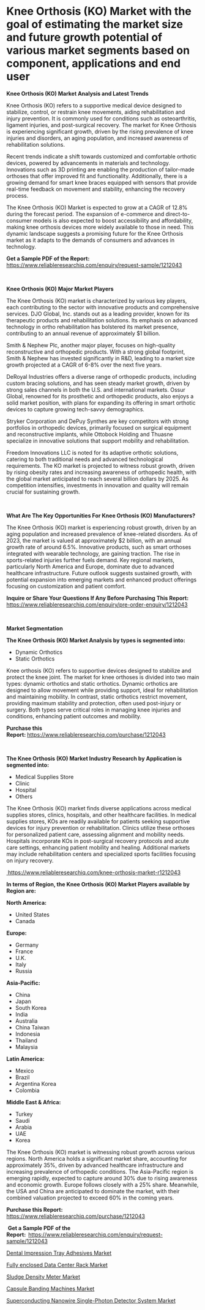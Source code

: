 <p><h1>Knee Orthosis (KO) Market with the goal of estimating the market size and future growth potential of various market segments based on component, applications and end user</h1></p><p><strong>Knee Orthosis (KO) Market Analysis and Latest Trends</strong></p>
<p><p>Knee Orthosis (KO) refers to a supportive medical device designed to stabilize, control, or restrain knee movements, aiding rehabilitation and injury prevention. It is commonly used for conditions such as osteoarthritis, ligament injuries, and post-surgical recovery. The market for Knee Orthosis is experiencing significant growth, driven by the rising prevalence of knee injuries and disorders, an aging population, and increased awareness of rehabilitation solutions.</p><p>Recent trends indicate a shift towards customized and comfortable orthotic devices, powered by advancements in materials and technology. Innovations such as 3D printing are enabling the production of tailor-made orthoses that offer improved fit and functionality. Additionally, there is a growing demand for smart knee braces equipped with sensors that provide real-time feedback on movement and stability, enhancing the recovery process.</p><p>The Knee Orthosis (KO) Market is expected to grow at a CAGR of 12.8% during the forecast period. The expansion of e-commerce and direct-to-consumer models is also expected to boost accessibility and affordability, making knee orthosis devices more widely available to those in need. This dynamic landscape suggests a promising future for the Knee Orthosis market as it adapts to the demands of consumers and advances in technology.</p></p>
<p><strong>Get a Sample PDF of the Report:&nbsp;</strong> <a href="https://www.reliableresearchiq.com/enquiry/request-sample/1212043?utm_campaign=1470&utm_medium=2&utm_source=Github&utm_content=ia&utm_term=12102024&utm_id=knee-orthosis-ko">https://www.reliableresearchiq.com/enquiry/request-sample/1212043</a></p>
<p>&nbsp;</p>
<p><strong>Knee Orthosis (KO) Major Market Players</strong></p>
<p><p>The Knee Orthosis (KO) market is characterized by various key players, each contributing to the sector with innovative products and comprehensive services. DJO Global, Inc. stands out as a leading provider, known for its therapeutic products and rehabilitation solutions. Its emphasis on advanced technology in ortho rehabilitation has bolstered its market presence, contributing to an annual revenue of approximately $1 billion.</p><p>Smith & Nephew Plc, another major player, focuses on high-quality reconstructive and orthopedic products. With a strong global footprint, Smith & Nephew has invested significantly in R&D, leading to a market size growth projected at a CAGR of 6-8% over the next five years.</p><p>DeRoyal Industries offers a diverse range of orthopedic products, including custom bracing solutions, and has seen steady market growth, driven by strong sales channels in both the U.S. and international markets. Ossur Global, renowned for its prosthetic and orthopedic products, also enjoys a solid market position, with plans for expanding its offering in smart orthotic devices to capture growing tech-savvy demographics.</p><p>Stryker Corporation and DePuy Synthes are key competitors with strong portfolios in orthopedic devices, primarily focused on surgical equipment and reconstructive implants, while Ottobock Holding and Thuasne specialize in innovative solutions that support mobility and rehabilitation.</p><p>Freedom Innovations LLC is noted for its adaptive orthotic solutions, catering to both traditional needs and advanced technological requirements. The KO market is projected to witness robust growth, driven by rising obesity rates and increasing awareness of orthopedic health, with the global market anticipated to reach several billion dollars by 2025. As competition intensifies, investments in innovation and quality will remain crucial for sustaining growth.</p></p>
<p>&nbsp;</p>
<p><strong>What Are The Key Opportunities For Knee Orthosis (KO) Manufacturers?</strong></p>
<p><p>The Knee Orthosis (KO) market is experiencing robust growth, driven by an aging population and increased prevalence of knee-related disorders. As of 2023, the market is valued at approximately $2 billion, with an annual growth rate of around 6.5%. Innovative products, such as smart orthoses integrated with wearable technology, are gaining traction. The rise in sports-related injuries further fuels demand. Key regional markets, particularly North America and Europe, dominate due to advanced healthcare infrastructure. Future outlook suggests sustained growth, with potential expansion into emerging markets and enhanced product offerings focusing on customization and patient comfort.</p></p>
<p><strong>Inquire or Share Your Questions If Any Before Purchasing This Report:</strong> <a href="https://www.reliableresearchiq.com/enquiry/pre-order-enquiry/1212043?utm_campaign=1470&utm_medium=2&utm_source=Github&utm_content=ia&utm_term=12102024&utm_id=knee-orthosis-ko">https://www.reliableresearchiq.com/enquiry/pre-order-enquiry/1212043</a></p>
<p>&nbsp;</p>
<p><strong>Market Segmentation</strong></p>
<p><strong>The Knee Orthosis (KO) Market Analysis by types is segmented into:</strong></p>
<p><ul><li>Dynamic Orthotics</li><li>Static Orthotics</li></ul></p>
<p><p>Knee orthosis (KO) refers to supportive devices designed to stabilize and protect the knee joint. The market for knee orthoses is divided into two main types: dynamic orthotics and static orthotics. Dynamic orthotics are designed to allow movement while providing support, ideal for rehabilitation and maintaining mobility. In contrast, static orthotics restrict movement, providing maximum stability and protection, often used post-injury or surgery. Both types serve critical roles in managing knee injuries and conditions, enhancing patient outcomes and mobility.</p></p>
<p><strong>Purchase this Report:&nbsp;</strong><a href="https://www.reliableresearchiq.com/purchase/1212043?utm_campaign=1470&utm_medium=2&utm_source=Github&utm_content=ia&utm_term=12102024&utm_id=knee-orthosis-ko">https://www.reliableresearchiq.com/purchase/1212043</a></p>
<p>&nbsp;</p>
<p><strong>The Knee Orthosis (KO) Market Industry Research by Application is segmented into:</strong></p>
<p><ul><li>Medical Supplies Store</li><li>Clinic</li><li>Hospital</li><li>Others</li></ul></p>
<p><p>The Knee Orthosis (KO) market finds diverse applications across medical supplies stores, clinics, hospitals, and other healthcare facilities. In medical supplies stores, KOs are readily available for patients seeking supportive devices for injury prevention or rehabilitation. Clinics utilize these orthoses for personalized patient care, assessing alignment and mobility needs. Hospitals incorporate KOs in post-surgical recovery protocols and acute care settings, enhancing patient mobility and healing. Additional markets may include rehabilitation centers and specialized sports facilities focusing on injury recovery.</p></p>
<p><a href="https://www.reliableresearchiq.com/knee-orthosis-market-r1212043?utm_campaign=1470&utm_medium=2&utm_source=Github&utm_content=ia&utm_term=12102024&utm_id=knee-orthosis-ko">&nbsp;https://www.reliableresearchiq.com/knee-orthosis-market-r1212043</a></p>
<p><strong>In terms of Region, the Knee Orthosis (KO) Market Players available by Region are:</strong></p>
<p>
    <p> <strong> North America: </strong>
        <ul>
            <li>United States</li>
            <li>Canada</li>
        </ul>
        </p> 
    <p> <strong> Europe: </strong>
        <ul>
            <li>Germany</li>
            <li>France</li>
            <li>U.K.</li>
            <li>Italy</li>
            <li>Russia</li>
        </ul>
        </p> 
    <p> <strong> Asia-Pacific: </strong>
        <ul>
            <li>China</li>
            <li>Japan</li>
            <li>South Korea</li>
            <li>India</li>
            <li>Australia</li>
            <li>China Taiwan</li>
            <li>Indonesia</li>
            <li>Thailand</li>
            <li>Malaysia</li>
        </ul>
        </p> 
    <p> <strong> Latin America: </strong>
        <ul>
            <li>Mexico</li>
            <li>Brazil</li>
            <li>Argentina Korea</li>
            <li>Colombia</li>
        </ul>
        </p> 
    <p> <strong> Middle East & Africa: </strong>
        <ul>
            <li>Turkey</li>
            <li>Saudi</li>
            <li>Arabia</li>
            <li>UAE</li>
            <li>Korea</li>
        </ul>
    </p>
    </p>
<p><p>The Knee Orthosis (KO) market is witnessing robust growth across various regions. North America holds a significant market share, accounting for approximately 35%, driven by advanced healthcare infrastructure and increasing prevalence of orthopedic conditions. The Asia-Pacific region is emerging rapidly, expected to capture around 30% due to rising awareness and economic growth. Europe follows closely with a 25% share. Meanwhile, the USA and China are anticipated to dominate the market, with their combined valuation projected to exceed 60% in the coming years.</p></p>
<p><strong>Purchase this Report: </strong><a href="https://www.reliableresearchiq.com/purchase/1212043?utm_campaign=1470&utm_medium=2&utm_source=Github&utm_content=ia&utm_term=12102024&utm_id=knee-orthosis-ko">https://www.reliableresearchiq.com/purchase/1212043</a></p>
<p>&nbsp;<strong>Get a Sample PDF of the Report:&nbsp;&nbsp;</strong><a href="https://www.reliableresearchiq.com/enquiry/request-sample/1212043?utm_campaign=1470&utm_medium=2&utm_source=Github&utm_content=ia&utm_term=12102024&utm_id=knee-orthosis-ko">https://www.reliableresearchiq.com/enquiry/request-sample/1212043</a></p>
<p><strong></strong></p>
<p><p><a href="https://www.linkedin.com/pulse/dental-impression-tray-adhesives-market-refracting-trends-dvbbc?utm_campaign=1470&utm_medium=2&utm_source=Github&utm_content=ia&utm_term=12102024&utm_id=knee-orthosis-ko">Dental Impression Tray Adhesives Market</a></p><p><a href="https://www.linkedin.com/pulse/emerging-trends-fully-enclosed-data-center-rack-market-detailed-ads0c?utm_campaign=1470&utm_medium=2&utm_source=Github&utm_content=ia&utm_term=12102024&utm_id=knee-orthosis-ko">Fully enclosed Data Center Rack Market</a></p><p><a href="https://github.com/SamiaHussain82/Market-Research-Report-List-1/blob/main/sludge-density-meter-market.md?utm_campaign=1470&utm_medium=2&utm_source=Github&utm_content=ia&utm_term=12102024&utm_id=knee-orthosis-ko">Sludge Density Meter Market</a></p><p><a href="https://www.linkedin.com/pulse/capsule-banding-machines-market-size-growing-cagr-121-report-w0iqf?utm_campaign=1470&utm_medium=2&utm_source=Github&utm_content=ia&utm_term=12102024&utm_id=knee-orthosis-ko">Capsule Banding Machines Market</a></p><p><a href="https://www.linkedin.com/pulse/superconducting-nanowire-single-photon-detector-system-e3tgc?utm_campaign=1470&utm_medium=2&utm_source=Github&utm_content=ia&utm_term=12102024&utm_id=knee-orthosis-ko">Superconducting Nanowire Single-Photon Detector System Market</a></p></p>